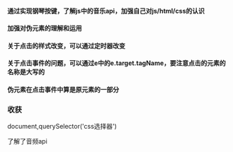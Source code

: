 #### 通过实现钢琴按键，了解js中的音乐api，加强自己对js/html/css的认识

#### 加强对伪元素的理解和运用

#### 关于点击的样式改变，可以通过定时器改变

#### 关于点击事件的问题，可以通过e中的e.target.tagName，要注意点击的元素的名称是大写的

#### 伪元素在点击事件中算是原元素的一部分

### 收获

document,querySelector('css选择器')

了解了音频api